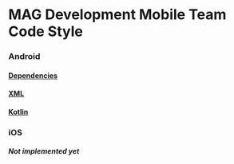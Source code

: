 # MAG Development Mobile Team Code Style

### Android
#### [Dependencies](/android/dependencies/dependencies_summary.md)
#### [XML](/android/xml/xml_summary.md)
#### [Kotlin](/android/kotlin/kotlin_summary.md)

### iOS
##### _Not implemented yet_
